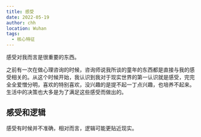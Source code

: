 ```yaml
---
title: 感受
date: 2022-05-19
author: chh
location: Wuhan
tags:
  - 核心特征
---
```


感受对我而言是很重要的东西。

之前有一次在做心理咨询的时候，咨询师说我所谈的童年的东西都是直接与我的感受相关的。从这个时候开始，我认识到我对于现实世界的第一认识就是感受，完完全全爱憎分明，喜欢的特别喜欢，没兴趣的是提不起一丁点兴趣，也培养不起来。生活中的决策也大多是为了满足这些感受而做出的。

## 感受和逻辑

感受有时候并不准确，相对而言，逻辑可能更贴近现实。
